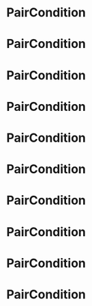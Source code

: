 # PairCondition
# PairCondition
# PairCondition
# PairCondition
# PairCondition
# PairCondition
# PairCondition
# PairCondition
# PairCondition
# PairCondition
